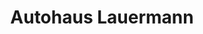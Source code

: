 ---
title: "Autohaus Lauermann"
url: /sohland-an-der-spree/autohaus-lauermann-zittauer-strasse/
shop: Autohaus
---